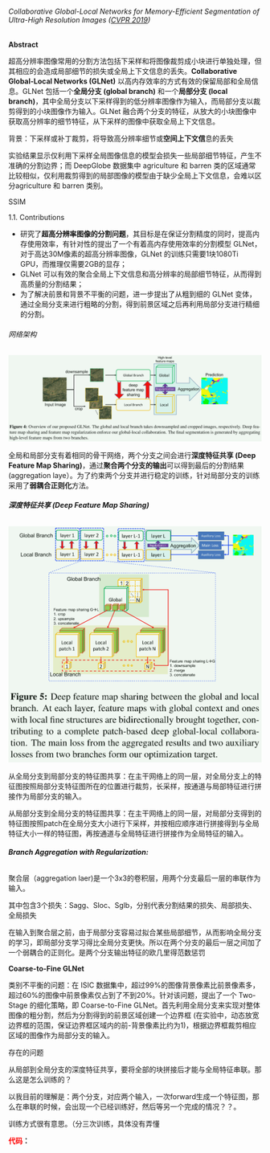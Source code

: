 ###### Collaborative Global-Local Networks for Memory-Efficient Segmentation of Ultra-High Resolution Images ([CVPR 2019](https://links.jianshu.com/go?to=https%3A%2F%2Fgithub.com%2Fextreme-assistant%2Fcvpr2020%2Fblob%2Fmaster%2Fcvpr_2019_githublinks.csv))





**Abstract**

超高分辨率图像常用的分割方法包括下采样和将图像裁剪成小块进行单独处理，但其相应的会造成局部细节的损失或全局上下文信息的丢失。**Collaborative Global-Local Networks (GLNet)** 以高内存效率的方式有效的保留局部和全局信息。GLNet 包括一个**全局分支 (global branch)** 和一个**局部分支 (local branch)**，其中全局分支以下采样得到的低分辨率图像作为输入，而局部分支以裁剪得到的小块图像作为输入。GLNet 融合两个分支的特征，从放大的小块图像中获取高分辨率的细节特征，从下采样的图像中获取全局上下文信息。





背景：下采样或补丁裁剪，将导致高分辨率细节或**空间上下文信**息的丢失

实验结果显示仅利用下采样全局图像信息的模型会损失一些局部细节特征，产生不准确的分割边界；而 DeepGlobe 数据集中 agriculture 和 barren 类的区域通常比较相似，仅利用裁剪得到的局部图像的模型由于缺少全局上下文信息，会难以区分agriculture 和 barren 类别。



SSIM







1.1. Contributions

- 研究了**超高分辨率图像的分割问题**，其目标是在保证分割精度的同时，提高内存使用效率，有针对性的提出了一个有着高内存使用效率的分割模型 GLNet，对于高达30M像素的超高分辨率图像，GLNet 的训练只需要1块1080Ti GPU，而推理仅需要2GB的显存；
- GLNet 可以有效的聚合全局上下文信息和高分辨率的局部细节特征，从而得到高质量的分割结果；
- 为了解决前景和背景不平衡的问题，进一步提出了从粗到细的 GLNet 变体，通过全局分支来进行粗略的分割，得到前景区域之后再利用局部分支进行精细的分割。



###### 网络架构

![image-20231211161826361](image/GLNet%E5%85%A8%E5%B1%80%E5%B1%80%E9%83%A8%E5%8D%8F%E5%8A%A9%E7%BD%91%E7%BB%9C/image-20231211161826361.png)

全局和局部分支有着相同的骨干网络，两个分支之间会进行**深度特征共享 (Deep Feature Map Sharing)**，通过**聚合两个分支的输出**可以得到最后的分割结果 (aggregation laye）。为了约束两个分支并进行稳定的训练，针对局部分支的训练采用了**弱耦合正则化**方法。

###### **深度特征共享 (Deep Feature Map Sharing)**

<img src="image/GLNet%E5%85%A8%E5%B1%80%E5%B1%80%E9%83%A8%E5%8D%8F%E5%8A%A9%E7%BD%91%E7%BB%9C/image-20231211162336018.png" alt="image-20231211162336018" style="zoom:50%;" />

从全局分支到局部分支的特征图共享：在主干网络上的同一层，对全局分支上的特征图按照局部分支特征图所在的位置进行裁剪，长采样，按通道与局部特征进行拼接作为局部分支的输入。

从局部分支到全局分支的特征图共享：在主干网络上的同一层，对局部分支得到的特征图按照patch在全局分支大小进行下采样，并按相应顺序进行拼接得到与全局特征大小一样的特征图，再按通道与全局特征进行拼接作为全局特征的输入。



###### **Branch Aggregation with Regularization:**

聚合层（aggregation laer)是一个3x3的卷积层，用两个分支最后一层的串联作为输入。

其中包含3个损失：Sagg、Sloc、Sglb，分别代表分割结果的损失、局部损失、全局损失

在输入到聚合层之前，由于局部分支容易过拟合某些局部细节，从而影响全局分支的学习，即局部分支学习得比全局分支更快。所以在两个分支的最后一层之间加了一个弱耦合的正则化。是两个分支输出特征的欧几里得范数惩罚



**Coarse-to-Fine GLNet**

类别不平衡的问题：在 ISIC 数据集中，超过99%的图像背景像素比前景像素多，超过60%的图像中前景像素仅占到了不到20%。针对该问题，提出了一个 Two-Stage 的细化策略，即 Coarse-to-Fine GLNet。首先利用全局分支来实现对整体图像的粗分割，然后为分割得到的前景区域创建一个边界框 (在实验中，动态放宽边界框的范围，保证边界框区域内的前-背景像素比约为1)，根据边界框裁剪相应区域的图像作为局部分支的输入。



存在的问题

从局部到全局分支的深度特征共享，要将全部的块拼接后才能与全局特征串联。那么这是怎么训练的？

以我目前的理解是：两个分支，对应两个输入，一次forward生成一个特征图，那么在串联的时候，会出现一个已经训练好，然后等另一个完成的情况？？。

训练方式很有意思。（分三次训练，具体没有弄懂

**<span style='color:red'>代码</span>：**
